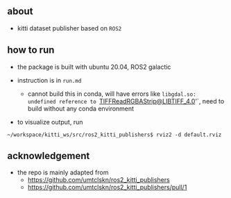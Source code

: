 ## about 

- kitti dataset publisher based on `ROS2`

## how to run 

- the package is built with ubuntu 20.04, ROS2 galactic 

- instruction is in `run.md` 
   - cannot build this in conda, will have errors like `libgdal.so: undefined reference to `TIFFReadRGBAStrip@LIBTIFF_4.0'`, need to build without any conda environment 

- to visualize output, run 
```
~/workspace/kitti_ws/src/ros2_kitti_publishers$ rviz2 -d default.rviz
```

## acknowledgement 

- the repo is mainly adapted from 
   - https://github.com/umtclskn/ros2_kitti_publishers
   - https://github.com/umtclskn/ros2_kitti_publishers/pull/1